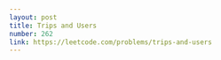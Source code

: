 ```yaml
---
layout: post
title: Trips and Users
number: 262
link: https://leetcode.com/problems/trips-and-users
---
```

